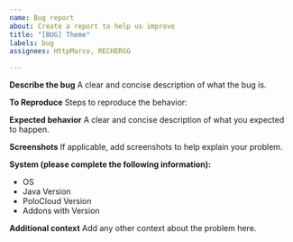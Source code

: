 ```yaml
---
name: Bug report
about: Create a report to help us improve
title: "[BUG] Theme"
labels: bug
assignees: HttpMarco, RECHERGG

---
```


**Describe the bug**
A clear and concise description of what the bug is.

**To Reproduce**
Steps to reproduce the behavior:

**Expected behavior**
A clear and concise description of what you expected to happen.

**Screenshots**
If applicable, add screenshots to help explain your problem.

**System (please complete the following information):**
 - OS
 - Java Version
 - PoloCloud Version
 - Addons with Version

**Additional context**
Add any other context about the problem here.
